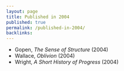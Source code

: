 ```yaml
---
layout: page
title: Published in 2004
published: true
permalink: /published-in-2004/
backlinks: 
---
```


* Gopen, _The Sense of Structure_ (2004) 
* Wallace, _Oblivion_ (2004) 
* Wright, _A Short History of Progress_ (2004) 
